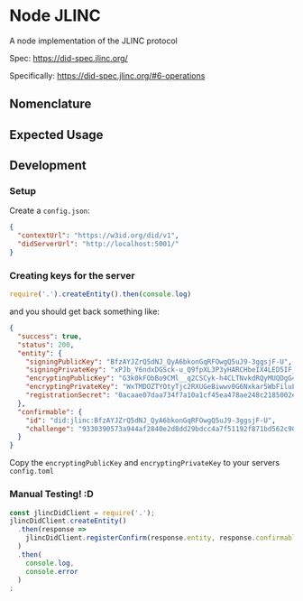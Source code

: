# Node JLINC

A node implementation of the JLINC protocol

Spec: https://did-spec.jlinc.org/

Specifically: https://did-spec.jlinc.org/#6-operations

## Nomenclature



## Expected Usage


## Development

### Setup

Create a `config.json`:

```json
{
  "contextUrl": "https://w3id.org/did/v1",
  "didServerUrl": "http://localhost:5001/"
}
```

### Creating keys for the server

```js
require('.').createEntity().then(console.log)
```

and you should get back something like:
```json
{
  "success": true,
  "status": 200,
  "entity": {
    "signingPublicKey": "BfzAYJZrQ5dNJ_QyA6bkonGqRFOwgQ5uJ9-3ggsjF-U",
    "signingPrivateKey": "xPJb_Y6ndxDGSck-u_Q9fpXL3P3yHARCHbeIX4LED5IF_MBglmtDl00n9DIDpuSicapEU7CBDm4n37eCCyMX5Q",
    "encryptingPublicKey": "G3k0kFObBo9CMl__q2CSCyk-h4CLTNvkdRQyMUQDgG4",
    "encryptingPrivateKey": "WxTMDOZTYOtyTjc2RXUGeBiwwv0G6Nxkar5WbFiluLo",
    "registrationSecret": "0acaae07daa734f7a10a1cf45ea478ae248c2185002e5632220cdd3976b370af"
  },
  "confirmable": {
    "id": "did:jlinc:BfzAYJZrQ5dNJ_QyA6bkonGqRFOwgQ5uJ9-3ggsjF-U",
    "challenge": "9330390573a944af2840e2d8dd29bdcc4a7f51192f871bd562c9044bf61da8cf"
  }
}
```

Copy the `encryptingPublicKey` and `encryptingPrivateKey` to your servers `config.toml`

### Manual Testing! :D

```js
const jlincDidClient = require('.');
jlincDidClient.createEntity()
  .then(response =>
    jlincDidClient.registerConfirm(response.entity, response.confirmable)
  )
  .then(
    console.log,
    console.error
  )
;
```
